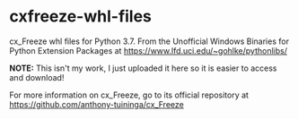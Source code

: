 # cxfreeze-whl-files
cx_Freeze whl files for Python 3.7. From the Unofficial Windows Binaries for Python Extension Packages at https://www.lfd.uci.edu/~gohlke/pythonlibs/ 

**NOTE:** This isn't my work, I just uploaded it here so it is easier to access and download!

For more information on cx_Freeze, go to its official repository at
https://github.com/anthony-tuininga/cx_Freeze
